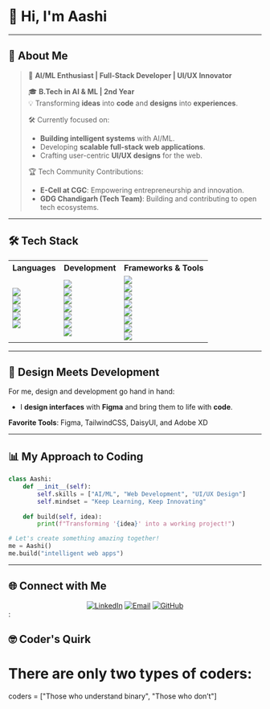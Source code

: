 # 👋 Hi, I'm Aashi  

---

## 🌟 About Me  

> 🚀 **AI/ML Enthusiast | Full-Stack Developer | UI/UX Innovator**  
>  
> 🎓 **B.Tech in AI & ML | 2nd Year**  
> 💡 Transforming **ideas** into **code** and **designs** into **experiences**.  
>  
> 🛠️ Currently focused on:  
> - **Building intelligent systems** with AI/ML.  
> - Developing **scalable full-stack web applications**.  
> - Crafting user-centric **UI/UX designs** for the web.  
>  
> 🏆 Tech Community Contributions:  
> - **E-Cell at CGC**: Empowering entrepreneurship and innovation.  
> - **GDG Chandigarh (Tech Team)**: Building and contributing to open tech ecosystems.  

---

## 🛠 Tech Stack  

<div align="center">

<table>
  <tr>
    <th>Languages</th>
    <th>Development</th>
    <th>Frameworks & Tools</th>
  </tr>
  <tr>
    <td>
      <img src="https://img.shields.io/badge/C-00599C?style=for-the-badge&logo=c&logoColor=white"><br>
      <img src="https://img.shields.io/badge/C++-00599C?style=for-the-badge&logo=cplusplus&logoColor=white"><br>
      <img src="https://img.shields.io/badge/Python-3776AB?style=for-the-badge&logo=python&logoColor=white"><br>
      <img src="https://img.shields.io/badge/DSA-4B0082?style=for-the-badge&logo=codeforces&logoColor=white"><br>
      <img src="https://img.shields.io/badge/OOP-00897B?style=for-the-badge&logo=java&logoColor=white">
    </td>
    <td>
      <img src="https://img.shields.io/badge/HTML5-E34F26?style=for-the-badge&logo=html5&logoColor=white"><br>
      <img src="https://img.shields.io/badge/TailwindCSS-06B6D4?style=for-the-badge&logo=tailwindcss&logoColor=white"><br>
      <img src="https://img.shields.io/badge/React-61DAFB?style=for-the-badge&logo=react&logoColor=white"><br>
      <img src="https://img.shields.io/badge/Node.js-339933?style=for-the-badge&logo=nodedotjs&logoColor=white"><br>
      <img src="https://img.shields.io/badge/TypeScript-3178C6?style=for-the-badge&logo=typescript&logoColor=white"><br>
      <img src="https://img.shields.io/badge/Express.js-000000?style=for-the-badge&logo=express&logoColor=white"><br>
      <img src="https://img.shields.io/badge/MongoDB-47A248?style=for-the-badge&logo=mongodb&logoColor=white">
    </td>
    <td>
      <img src="https://img.shields.io/badge/Figma-F24E1E?style=for-the-badge&logo=figma&logoColor=white"><br>
      <img src="https://img.shields.io/badge/Bootstrap-7952B3?style=for-the-badge&logo=bootstrap&logoColor=white"><br>
      <img src="https://img.shields.io/badge/DaisyUI-FF69B4?style=for-the-badge&logo=tailwindcss&logoColor=white"><br>
      <img src="https://img.shields.io/badge/Git-F05032?style=for-the-badge&logo=git&logoColor=white"><br>
      <img src="https://img.shields.io/badge/GitHub-181717?style=for-the-badge&logo=github&logoColor=white"><br>
      <img src="https://img.shields.io/badge/Google%20Console-4285F4?style=for-the-badge&logo=google&logoColor=white"><br>
      <img src="https://img.shields.io/badge/Canva-00C4CC?style=for-the-badge&logo=canva&logoColor=white"><br>
      <img src="https://img.shields.io/badge/Adobe%20XD-FF61F6?style=for-the-badge&logo=adobe&logoColor=white">
    </td>
  </tr>
</table>

</div>

---

## 🎨 Design Meets Development  

For me, design and development go hand in hand:  
- I **design interfaces** with **Figma** and bring them to life with **code**. 

 **Favorite Tools**: Figma, TailwindCSS, DaisyUI, and Adobe XD  

---

## 📊 My Approach to Coding  

```python
class Aashi:
    def __init__(self):
        self.skills = ["AI/ML", "Web Development", "UI/UX Design"]
        self.mindset = "Keep Learning, Keep Innovating"
    
    def build(self, idea):
        print(f"Transforming '{idea}' into a working project!")

# Let's create something amazing together!
me = Aashi()
me.build("intelligent web apps") 
```

---

## 🌐 Connect with Me  

<div align="center"> 
  <a href="https://www.linkedin.com/in/aashi-raghuwanshi"><img src="https://img.shields.io/badge/LinkedIn-blue?style=for-the-badge&logo=linkedin&logoColor=white" alt="LinkedIn" /></a> 
  <a href="mailto:aashiofficial11@gmail.com"><img src="https://img.shields.io/badge/Email-D14836?style=for-the-badge&logo=gmail&logoColor=white" alt="Email" /></a> 
  <a href="https://github.com/Aashi-ghub"><img src="https://img.shields.io/badge/GitHub-black?style=for-the-badge&logo=github&logoColor=white" alt="GitHub" /></a> 
</div>
:

## 🤓 Coder's Quirk 

# There are only two types of coders:
coders = ["Those who understand binary", "Those who don’t"]



